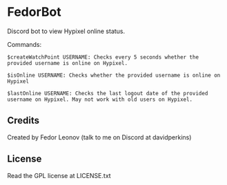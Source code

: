 # FedorBot

Discord bot to view Hypixel online status.

Commands:

    $createWatchPoint USERNAME: Checks every 5 seconds whether the provided username is online on Hypixel.
   
    $isOnline USERNAME: Checks whether the provided username is online on Hypixel
    
    $lastOnline USERNAME: Checks the last logout date of the provided username on Hypixel. May not work with old users on Hypixel.

## Credits
Created by Fedor Leonov (talk to me on Discord at davidperkins)

## License
Read the GPL license at LICENSE.txt
